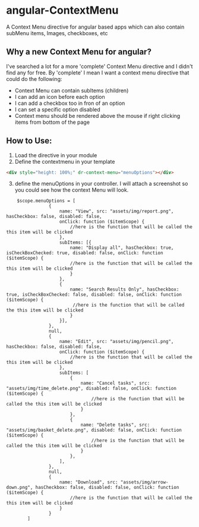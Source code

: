 # angular-ContextMenu
A Context Menu directive for angular based apps which can also contain subMenu items, Images, checkboxes, etc

## Why a new Context Menu for angular?

I've searched a lot for a more 'complete' Context Menu directive and I didn't find any for free.
By 'complete' I mean I want a context menu directive that could do the following:
- Context Menu can contain subItems (children)
- I can add an icon before each option
- I can add a checkbox too in fron of an option
- I can set a specific option disabled
- Context menu should be rendered above the mouse if right clicking items from bottom of the page


## How to Use:
1. Load the directive in your module
2. Define the contextmenu in your template
```html
<div style="height: 100%;" dr-context-menu="menuOptions"></div>
```

3. define the menuOptions in your controller. I will attach a screenshot so you could see how the context Menu will look.
```
    $scope.menuOptions = [
                {
                    name: "View", src: "assets/img/report.png", hasCheckbox: false, disabled: false,
                    onClick: function ($itemScope) {
                        //here is the function that will be called the this item will be clicked
                    },
                    subItems: [{
                        name: "Display all", hasCheckbox: true, isCheckBoxChecked: true, disabled: false, onClick: function ($itemScope) {
                        //here is the function that will be called the this item will be clicked
                        }
                    },
                    {
                        name: "Search Results Only", hasCheckbox: true, isCheckBoxChecked: false, disabled: false, onClick: function ($itemScope) {
                         //here is the function that will be called the this item will be clicked
                        }
                    }],
                },
                null,
                {
                    name: "Edit", src: "assets/img/pencil.png", hasCheckbox: false, disabled: false,
                    onClick: function ($itemScope) {
                        //here is the function that will be called the this item will be clicked
                    },
                    subItems: [
                        {
                            name: "Cancel tasks", src: "assets/img/time_delete.png", disabled: false, onClick: function ($itemScope) {
                                //here is the function that will be called the this item will be clicked
                            }
                        },
                        {
                            name: "Delete tasks", src: "assets/img/basket_delete.png", disabled: false, onClick: function ($itemScope) {
                                //here is the function that will be called the this item will be clicked
                            }
                        },
                    ],
                },
                null,
                {
                    name: "Download", src: "assets/img/arrow-down.png", hasCheckbox: false, disabled: false, onClick: function ($itemScope) {
                        //here is the function that will be called the this item will be clicked
                    }
                }
        ]
```
